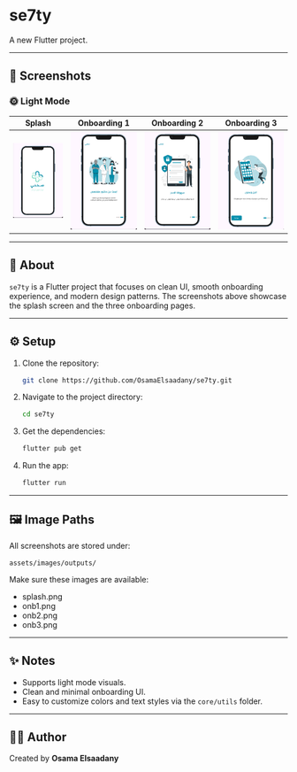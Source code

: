 # se7ty

A new Flutter project.

---

## 📱 Screenshots

### 🌞 Light Mode

|                                            Splash                                             |                                       Onboarding 1                                        |                                       Onboarding 2                                        |                                       Onboarding 3                                        |
| :-------------------------------------------------------------------------------------------: | :---------------------------------------------------------------------------------------: | :---------------------------------------------------------------------------------------: | :---------------------------------------------------------------------------------------: |
| ![splash](https://github.com/OsamaElsaadany/se7ty/blob/main/assets/images/outputs/splash.png) | ![onb1](https://github.com/OsamaElsaadany/se7ty/blob/main/assets/images/outputs/onb1.png) | ![onb2](https://github.com/OsamaElsaadany/se7ty/blob/main/assets/images/outputs/onb2.png) | ![onb3](https://github.com/OsamaElsaadany/se7ty/blob/main/assets/images/outputs/onb3.png) |

---

## 🧭 About

`se7ty` is a Flutter project that focuses on clean UI, smooth onboarding experience, and modern design patterns. The screenshots above showcase the splash screen and the three onboarding pages.

---

## ⚙️ Setup

1. Clone the repository:

   ```bash
   git clone https://github.com/OsamaElsaadany/se7ty.git
   ```

2. Navigate to the project directory:

   ```bash
   cd se7ty
   ```

3. Get the dependencies:

   ```bash
   flutter pub get
   ```

4. Run the app:

   ```bash
   flutter run
   ```

---

## 🖼️ Image Paths

All screenshots are stored under:

```
assets/images/outputs/
```

Make sure these images are available:

- splash.png
- onb1.png
- onb2.png
- onb3.png

---

## ✨ Notes

- Supports light mode visuals.
- Clean and minimal onboarding UI.
- Easy to customize colors and text styles via the `core/utils` folder.

---

## 👨‍💻 Author

Created by **Osama Elsaadany**
